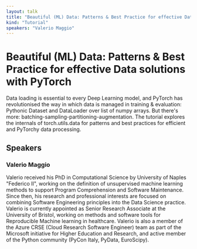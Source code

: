 ```yaml
---
layout: talk
title: "Beautiful (ML) Data: Patterns & Best Practice for effective Data solutions with PyTorch"
kind: "Tutorial"
speakers: "Valerio Maggio"
---
```


# Beautiful (ML) Data: Patterns & Best Practice for effective Data solutions with PyTorch

Data loading is essential to every Deep Learning model, and PyTorch has revolutionised the way in which data is managed in training & evaluation: Pythonic Dataset and DataLoader over list of numpy arrays. But there's more: batching-sampling-partitioning-augmentation. The tutorial explores the internals of torch.utils.data for patterns and best practices for efficient and PyTorchy data processing.

## Speakers

### Valerio Maggio

Valerio received his PhD in Computational Science by University of Naples "Federico II",  working on the definition of unsupervised machine learning methods to support Program Comprehension and Software Maintenance. Since then, his research and professional interests are focused on combining Software Engineering principles into the Data Science practice. Valerio is currently appointed as Senior Research Associate at the University of Bristol, working on methods and software tools for Reproducible Machine learning in healthcare. Valerio is also a member of the Azure CRSE (Cloud Research Software Engineer) team as part of the Microsoft initiative for Higher Education and Research, and active member of the Python community (PyCon Italy, PyData, EuroScipy).
